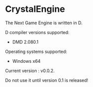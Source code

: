 # CrystalEngine
The Next Game Engine is written in D.

D compiler versions supported:
- DMD 2.080.1

Operating systems supported:
- Windows x64

Current version : v0.0.2.

Do not use it until version 0.1 is released!